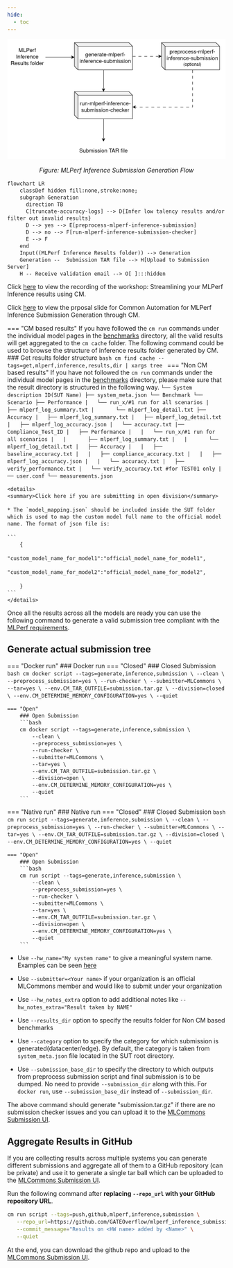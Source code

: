 ```yaml
---
hide:
  - toc
---
```


<p align="center">
  <img src="../img/submission-flow.png" alt="Submission Generation Flow">
</p>

<p align="center"><em>Figure: MLPerf Inference Submission Generation Flow</em></p>

<!--![Submission Generation Flow](../img/submission-flow.png)-->
```mermaid
flowchart LR
    classDef hidden fill:none,stroke:none;
    subgraph Generation
      direction TB
      C[truncate-accuracy-logs] --> D{Infer low talency results and/or filter out invalid results}
      D --> yes --> E[preprocess-mlperf-inference-submission]
      D --> no --> F[run-mlperf-inference-submission-checker]
      E --> F
    end
    Input((MLPerf Inference Results folder)) --> Generation
    Generation --  Submission TAR file --> H[Upload to Submission Server]
    H -- Receive validation email --> O[ ]:::hidden
```



Click [here](https://youtu.be/eI1Hoecc3ho) to view the recording of the workshop: Streamlining your MLPerf Inference results using CM.

Click [here](https://docs.google.com/presentation/d/1cmbpZUpVr78EIrhzyMBnnWnjJrD-mZ2vmSb-yETkTA8/edit?usp=sharing) to view the prposal slide for Common Automation for MLPerf Inference Submission Generation through CM.

=== "CM based results"
    If you have followed the `cm run` commands under the individual model pages in the [benchmarks](../index.md) directory, all the valid results will get aggregated to the `cm cache` folder. The following command could be used to browse the structure of inference results folder generated by CM.
    ### Get results folder structure
    ```bash
    cm find cache --tags=get,mlperf,inference,results,dir | xargs tree
    ```
=== "Non CM based results"
    If you have not followed the `cm run` commands under the individual model pages in the [benchmarks](../index.md) directory, please make sure that the result directory is structured in the following way. 
    ```
    └── System description ID(SUT Name)
        ├── system_meta.json
        └── Benchmark
            └── Scenario
                ├── Performance
                |   └── run_x/#1 run for all scenarios
                |       ├── mlperf_log_summary.txt
                |       └── mlperf_log_detail.txt
                ├── Accuracy
                |   ├── mlperf_log_summary.txt
                |   ├── mlperf_log_detail.txt
                |   ├── mlperf_log_accuracy.json
                |   └── accuracy.txt
                |── Compliance_Test_ID
                |   ├── Performance
                |   |   └── run_x/#1 run for all scenarios
                |   |       ├── mlperf_log_summary.txt
                |   |       └── mlperf_log_detail.txt
                |   ├── Accuracy
                |   |   ├── baseline_accuracy.txt
                |   |   ├── compliance_accuracy.txt
                |   |   ├── mlperf_log_accuracy.json
                |   |   └── accuracy.txt
                |   ├── verify_performance.txt
                |   └── verify_accuracy.txt #for TEST01 only
                |── user.conf
                └── measurements.json
    ```
    
    <details>
    <summary>Click here if you are submitting in open division</summary>

    * The `model_mapping.json` should be included inside the SUT folder which is used to map the custom model full name to the official model name. The format of json file is:

    ```
        {
            "custom_model_name_for_model1":"official_model_name_for_model1",
            "custom_model_name_for_model2":"official_model_name_for_model2",

        }
    ```
    </details>

Once all the results across all the models are ready you can use the following command to generate a valid submission tree compliant with the [MLPerf requirements](https://github.com/mlcommons/policies/blob/master/submission_rules.adoc#inference-1).

## Generate actual submission tree

=== "Docker run"
    ### Docker run
    === "Closed"
        ### Closed Submission
        ```bash
        cm docker script --tags=generate,inference,submission \
            --clean \
            --preprocess_submission=yes \
            --run-checker \
            --submitter=MLCommons \
            --tar=yes \
            --env.CM_TAR_OUTFILE=submission.tar.gz \
            --division=closed \
            --env.CM_DETERMINE_MEMORY_CONFIGURATION=yes \
            --quiet
        ```

    === "Open"
        ### Open Submission
        ```bash
        cm docker script --tags=generate,inference,submission \
            --clean \
            --preprocess_submission=yes \
            --run-checker \
            --submitter=MLCommons \
            --tar=yes \
            --env.CM_TAR_OUTFILE=submission.tar.gz \
            --division=open \
            --env.CM_DETERMINE_MEMORY_CONFIGURATION=yes \
            --quiet
        ```

=== "Native run"
    ### Native run
    === "Closed"
        ### Closed Submission
        ```bash
        cm run script --tags=generate,inference,submission \
            --clean \
            --preprocess_submission=yes \
            --run-checker \
            --submitter=MLCommons \
            --tar=yes \
            --env.CM_TAR_OUTFILE=submission.tar.gz \
            --division=closed \
            --env.CM_DETERMINE_MEMORY_CONFIGURATION=yes \
            --quiet
        ```

    === "Open"
        ### Open Submission
        ```bash
        cm run script --tags=generate,inference,submission \
            --clean \
            --preprocess_submission=yes \
            --run-checker \
            --submitter=MLCommons \
            --tar=yes \
            --env.CM_TAR_OUTFILE=submission.tar.gz \
            --division=open \
            --env.CM_DETERMINE_MEMORY_CONFIGURATION=yes \
            --quiet
        ```

* Use `--hw_name="My system name"` to give a meaningful system name. Examples can be seen [here](https://github.com/mlcommons/inference_results_v3.0/tree/main/open/cTuning/systems)

* Use `--submitter=<Your name>` if your organization is an official MLCommons member and would like to submit under your organization

* Use `--hw_notes_extra` option to add additional notes like `--hw_notes_extra="Result taken by NAME" `

* Use `--results_dir` option to specify the results folder for Non CM based benchmarks

* Use `--category` option to specify the category for which submission is generated(datacenter/edge). By default, the category is taken from `system_meta.json` file located in the SUT root directory.

* Use `--submission_base_dir` to specify the directory to which outputs from preprocess submission script and final submission is to be dumped. No need to provide `--submission_dir` along with this. For `docker run`, use `--submission_base_dir` instead of `--submission_dir`.

The above command should generate "submission.tar.gz" if there are no submission checker issues and you can upload it to the [MLCommons Submission UI](https://submissions-ui.mlcommons.org/submission).

## Aggregate Results in GitHub

If you are collecting results across multiple systems you can generate different submissions and aggregate all of them to a GitHub repository (can be private) and use it to generate a single tar ball which can be uploaded to the [MLCommons Submission UI](https://submissions-ui.mlcommons.org/submission). 

Run the following command after **replacing `--repo_url` with your GitHub repository URL**.

```bash
cm run script --tags=push,github,mlperf,inference,submission \
   --repo_url=https://github.com/GATEOverflow/mlperf_inference_submissions_v4.1 \
   --commit_message="Results on <HW name> added by <Name>" \
   --quiet
```

At the end, you can download the github repo and upload to the [MLCommons Submission UI](https://submissions-ui.mlcommons.org/submission).
